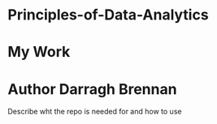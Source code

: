# Principles-of-Data-Analytics
# My Work
# Author Darragh Brennan

Describe wht the repo is needed for and how to use
